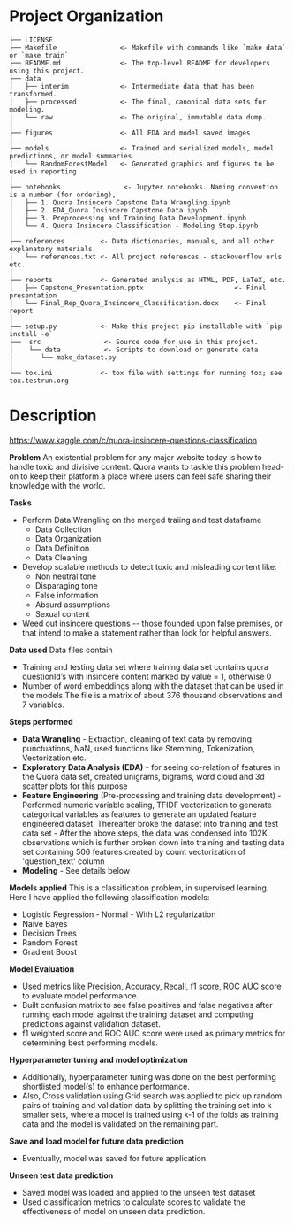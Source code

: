 # Project Organization

```
├── LICENSE
├── Makefile                <- Makefile with commands like `make data` or `make train`
├── README.md               <- The top-level README for developers using this project.
├── data
│   ├── interim             <- Intermediate data that has been transformed.
│   ├── processed           <- The final, canonical data sets for modeling.
│   └── raw                 <- The original, immutable data dump.
|
├── figures                 <- All EDA and model saved images
|
├── models                  <- Trained and serialized models, model predictions, or model summaries
│   └── RandomForestModel   <- Generated graphics and figures to be used in reporting
|
├── notebooks                <- Jupyter notebooks. Naming convention is a number (for ordering),
│   ├── 1. Quora Insincere Capstone Data Wrangling.ipynb
│   ├── 2. EDA_Quora Insincere Capstone Data.ipynb
│   ├── 3. Preprocessing and Training Data Development.ipynb
│   └── 4. Quora Insincere Classification - Modeling Step.ipynb                                       
│
├── references         <- Data dictionaries, manuals, and all other explanatory materials.
│   └── references.txt <- All project references - stackoverflow urls etc.
│
├── reports            <- Generated analysis as HTML, PDF, LaTeX, etc.
│   ├── Capstone_Presentation.pptx                       <- Final presentation
│   └── Final_Rep_Quora_Insincere_Classification.docx    <- Final report
│
├── setup.py           <- Make this project pip installable with `pip install -e`
├──  src                <- Source code for use in this project.
|    └── data           <- Scripts to download or generate data
|       └── make_dataset.py
│
└── tox.ini            <- tox file with settings for running tox; see tox.testrun.org
```

# Description
https://www.kaggle.com/c/quora-insincere-questions-classification

**Problem**
An existential problem for any major website today is how to handle toxic and divisive content. Quora wants to tackle this problem head-on to keep their platform a place where users can feel safe sharing their knowledge with the world.

**Tasks**
- Perform Data Wrangling on the merged traiing and test dataframe
    - Data Collection
    - Data Organization
    - Data Definition
    - Data Cleaning  
-	Develop scalable methods to detect toxic and misleading content like:
    - Non neutral tone
    - Disparaging tone
    - False information
    - Absurd assumptions
    - Sexual content
-	Weed out insincere questions -- those founded upon false premises, or that intend to make a statement rather than look for helpful answers.

**Data used**
Data files contain
-	Training and testing data set where training data set contains quora questionId’s with insincere content marked by value = 1, otherwise 0
-	Number of word embeddings along with the dataset that can be used in the models
The file is a matrix of about 376 thousand observations and 7 variables.

**Steps performed**
- **Data Wrangling** - Extraction, cleaning of text data by removing punctuations, NaN, used functions like Stemming, Tokenization, Vectorization etc.
- **Exploratory Data Analysis (EDA)** -  for seeing co-relation of features in the Quora data set, created unigrams, bigrams, word cloud and 3d scatter plots for this purpose
- **Feature Engineering** (Pre-processing and training data development) - Performed numeric variable scaling, TFIDF vectorization to generate categorical variables as features to generate an updated feature engineered dataset. Thereafter broke the dataset into training and test data set
        - After the above steps, the data was condensed into 102K observations which is further broken down into training and testing data set containing 506 features created by count vectorization of 'question_text' column
- **Modeling**  - See details below

**Models applied**
This is a classification problem, in supervised learning. Here I have applied the following classification models:
- Logistic Regression
       - Normal
       - With L2 regularization
- Naive Bayes
- Decision Trees
- Random Forest
- Gradient Boost

**Model Evaluation**
- Used metrics like Precision, Accuracy, Recall, f1 score, ROC AUC score to evaluate model performance.
- Built confusion matrix to see false positives and false negatives after running each model against the training dataset and computing predictions against validation dataset.
- f1 weighted score and ROC AUC score were used as primary metrics for determining best performing models.

**Hyperparameter tuning and model optimization**
- Additionally, hyperparameter tuning was done on the best performing shortlisted model(s) to enhance performance.
- Also, Cross validation using Grid search was applied to pick up random pairs of training and validation data by splitting the training set into k smaller sets, where a model is trained using k-1 of the folds as training data and the model is validated on the remaining part.

**Save and load model for future data prediction**
- Eventually, model was saved for future application.

**Unseen test data prediction**
- Saved model was loaded and applied to the unseen test dataset
- Used classification metrics to calculate scores to validate the effectiveness of model on unseen data prediction.

